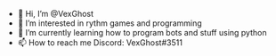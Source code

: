 - 👋 Hi, I’m @VexGhost
- 👀 I’m interested in rythm games and programming
- 🌱 I’m currently learning how to program bots and stuff using python
- 📫 How to reach me Discord: VexGhost#3511 

<!---
VexGhost/VexGhost is a ✨ special ✨ repository because its `README.md` (this file) appears on your GitHub profile.
You can click the Preview link to take a look at your changes.
--->
